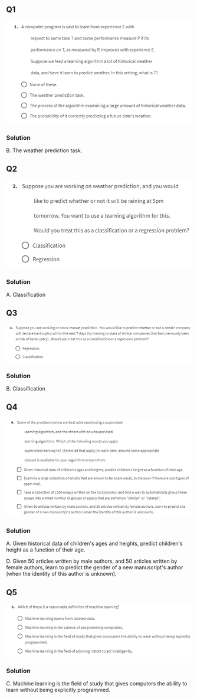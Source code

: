 ## Q1

![](Pasted%20image%2020220519085812.png)

### Solution

B. The weather prediction task.

## Q2

![](Pasted%20image%2020220519085819.png)

### Solution

A. Classification

## Q3

![](Pasted%20image%2020220519085827.png)

### Solution

B. Classification

## Q4

![](Pasted%20image%2020220519085835.png)

### Solution

A. Given historical data of children's ages and heights, predict children's height as a function of their age.

D. Given 50 articles written by male authors, and 50 articles written by female authors, learn to predict the gender of a new manuscript's author (when the identity of this author is unknown).

## Q5

![](Pasted%20image%2020220519085843.png)

### Solution

C. Machine learning is the field of study that gives computers the ability to learn without being explicitly programmed.